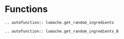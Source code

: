 # Functions
```{eval-rst}
.. autofunction:: lumache.get_random_ingredients
```

```{eval-rst}
.. autofunction:: lumache.get_random_ingredients_B
```